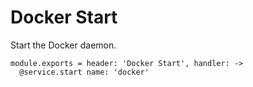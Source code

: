 
# Docker Start

Start the Docker daemon.

    module.exports = header: 'Docker Start', handler: ->
      @service.start name: 'docker'
